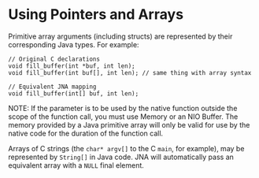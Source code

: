 Using Pointers and Arrays
=========================

Primitive array arguments (including structs) are represented by their corresponding Java types. For example:
 
    // Original C declarations
    void fill_buffer(int *buf, int len);
    void fill_buffer(int buf[], int len); // same thing with array syntax

    // Equivalent JNA mapping
    void fill_buffer(int[] buf, int len);

NOTE: If the parameter is to be used by the native function outside the scope of the function call, you must use Memory or an NIO Buffer. The memory provided by a Java primitive array will only be valid for use by the native code for the duration of the function call.

Arrays of C strings (the `char* argv[]` to the C `main`, for example), may be represented by `String[]` in Java code. JNA will automatically pass an equivalent array with a `NULL` final element.


